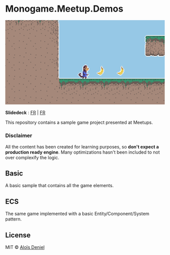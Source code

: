 # Monogame.Meetup.Demos

![Screenshot](./Documentation/Screenshot.png)

**Slidedeck** : [FR](https://speakerdeck.com/aloisdeniel/monogame-introduction-fr) | [FR](https://speakerdeck.com/aloisdeniel/monogame-introduction-en)

This repository contains a sample game project presented at Meetups.

### Disclaimer

All the content has been created for learning purposes, so **don't expect a production ready engine**. Many optimizations hasn't been included to not over complexify the logic.

## Basic

A basic sample that contains all the game elements.

## ECS

The same game implemented with a basic Entity/Component/System pattern.

## License

MIT © [Aloïs Deniel](http://aloisdeniel.github.io)


